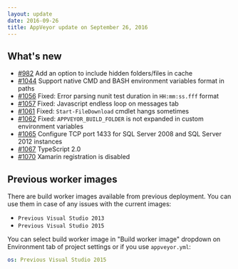 ```yaml
---
layout: update
date: 2016-09-26
title: AppVeyor update on September 26, 2016
---
```


## What's new

* [#982](https://github.com/appveyor/ci/issues/982) Add an option to include hidden folders/files in cache
* [#1044](https://github.com/appveyor/ci/issues/1044) Support native CMD and BASH environment variables format in paths
* [#1056](https://github.com/appveyor/ci/issues/1056) Fixed: Error parsing nunit test duration in `HH:mm:ss.fff` format
* [#1057](https://github.com/appveyor/ci/issues/1057) Fixed: Javascript endless loop on messages tab
* [#1061](https://github.com/appveyor/ci/issues/1061) Fixed: `Start-FileDownload` cmdlet hangs sometimes
* [#1062](https://github.com/appveyor/ci/issues/1062) Fixed: `APPVEYOR_BUILD_FOLDER` is not expanded in custom environment variables
* [#1065](https://github.com/appveyor/ci/issues/1065) Configure TCP port 1433 for SQL Server 2008 and SQL Server 2012 instances
* [#1067](https://github.com/appveyor/ci/issues/1067) TypeScript 2.0
* [#1070](https://github.com/appveyor/ci/issues/1070) Xamarin registration is disabled

## Previous worker images

There are build worker images available from previous deployment. You can use them in case of any issues with the current images:

* `Previous Visual Studio 2013`
* `Previous Visual Studio 2015`

You can select build worker image in "Build worker image" dropdown on Environment tab of project settings or if you use `appveyor.yml`:

```yaml
os: Previous Visual Studio 2015
```
